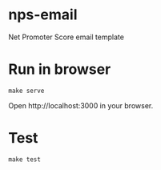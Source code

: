 # nps-email
Net Promoter Score email template

# Run in browser
```
make serve
```

Open http://localhost:3000 in your browser.

# Test
```
make test
```
